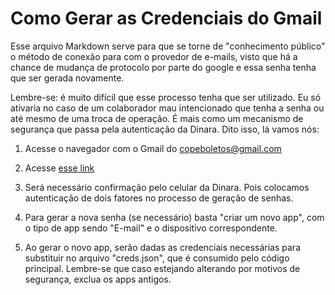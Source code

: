 # Como Gerar as Credenciais do Gmail

Esse arquivo Markdown serve para que se torne de "conhecimento público" o método de conexão para com o provedor de e-mails, visto que há a chance de mudança de protocolo por parte do google e essa senha tenha que ser gerada novamente.

Lembre-se: é muito difícil que esse processo tenha que ser utilizado. Eu só ativaria no caso de um colaborador mau intencionado que tenha a senha ou até mesmo de uma troca de operação. É mais como um mecanismo de segurança que passa pela autenticação da Dinara. Dito isso, lá vamos nós:

1. Acesse o navegador com o Gmail do copeboletos@gmail.com

2. Acesse [esse link](https://myaccount.google.com/apppasswords)

3. Será necessário confirmação pelo celular da Dinara. Pois colocamos autenticação de dois fatores no processo de geração de senhas.

4. Para gerar a nova senha (se necessário) basta "criar um novo app", com o tipo de app sendo "E-mail" e o dispositivo correspondente.

5. Ao gerar o novo app, serão dadas as credenciais necessárias para substituir no arquivo "creds.json", que é consumido pelo código principal. Lembre-se que caso estejando alterando por motivos de segurança, exclua os apps antigos.

